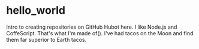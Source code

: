 # hello_world
Intro to creating repositories on GitHub
Hubot here.  I like Node.js and CoffeScript.  That's what I'm made of().
I've had tacos on the Moon and find them far superior to Earth tacos.
